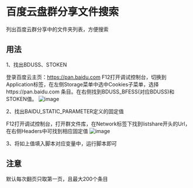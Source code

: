 # 百度云盘群分享文件搜索
列出百度云群分享中的文件夹列表，方便搜索

## 用法

1、找出BDUSS、STOKEN

登录百度云主页：https://pan.baidu.com
F12打开调试控制台，切换到Application标签，在左侧Storage菜单中选中Cookies子菜单，选择https://pan.baidu.com 条目。在右侧找到BDUSS_BFESS(对应BDUSS)和STOKEN值。
![image](https://user-images.githubusercontent.com/10544715/147460998-b84db524-f1ac-472e-8dbb-121a3b37bdd9.png)



2、找出BAIDU_STATIC_PARAMETER定义的固定值

F12打开调试控制台，打开群文件库，在Network标签下找到listshare开头的Url，在右侧Headers中可找到相应固定值
![image](https://user-images.githubusercontent.com/10544715/147461138-d84ffbab-0fd6-4663-bb7d-7d76ddc34833.png)

3、将如上值填入脚本对应变量中，运行脚本即可

## 注意
默认每次翻页只取第一页，且最大200个条目
